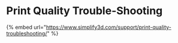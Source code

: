 # Print Quality Trouble-Shooting

{% embed url="https://www.simplify3d.com/support/print-quality-troubleshooting/" %}


